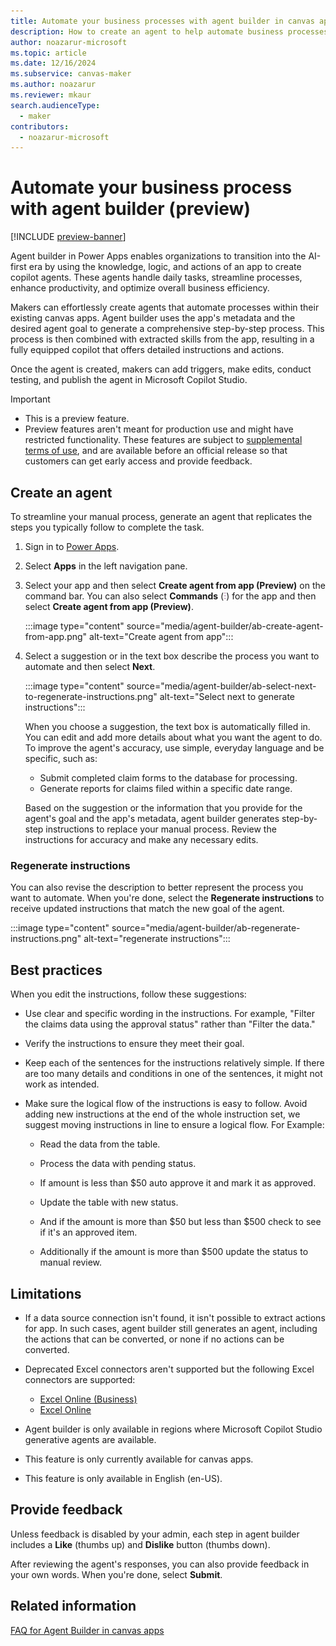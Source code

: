 ```yaml
---
title: Automate your business processes with agent builder in canvas apps
description: How to create an agent to help automate business processes with agent builder.
author: noazarur-microsoft
ms.topic: article
ms.date: 12/16/2024
ms.subservice: canvas-maker
ms.author: noazarur
ms.reviewer: mkaur
search.audienceType: 
  - maker
contributors:
  - noazarur-microsoft
---
```


# Automate your business process with agent builder (preview) 

[!INCLUDE [preview-banner](~/../shared-content/shared/preview-includes/preview-banner.md)]

Agent builder in Power Apps enables organizations to transition into the AI-first era by using the knowledge, logic, and actions of an app to create copilot agents. These agents handle daily tasks, streamline processes, enhance productivity, and optimize overall business efficiency.

 Makers can effortlessly create agents that automate processes within their existing canvas apps. Agent builder uses the app's metadata and the desired agent goal to generate a comprehensive step-by-step process. This process is then combined with extracted skills from the app, resulting in a fully equipped copilot that offers detailed instructions and actions.

Once the agent is created, makers can add triggers, make edits, conduct testing, and publish the agent in Microsoft Copilot Studio.

> [!IMPORTANT]
> - This is a preview feature.
> - Preview features aren't meant for production use and might have restricted functionality. These features are subject to [supplemental terms of use](https://go.microsoft.com/fwlink/?linkid=2189520), and are available before an official release so that customers can get early access and provide feedback.

## Create an agent

To streamline your manual process, generate an agent that replicates the steps you typically follow to complete the task.

1. Sign in to [Power Apps](https://make.powerapps.com).
1. Select **Apps** in the left navigation pane.
1. Select your app and then select **Create agent from app (Preview)** on the command bar. You can also select **Commands** (![Commands button.](media/power-apps-page-icons/apps-commands-menu-to-edit.png)) for the app and then select **Create agent from app (Preview)**.

    :::image type="content" source="media/agent-builder/ab-create-agent-from-app.png" alt-text="Create agent from app":::

1. Select a suggestion or in the text box describe the process you want to automate and then select **Next**.

    :::image type="content" source="media/agent-builder/ab-select-next-to-regenerate-instructions.png" alt-text="Select next to generate instructions":::

    When you choose a suggestion, the text box is automatically filled in. You can edit and add more details about what you want the agent to do. To improve the agent's accuracy, use simple, everyday language and be specific, such as:
     - Submit completed claim forms to the database for processing.
     - Generate reports for claims filed within a specific date range.

   Based on the suggestion or the information that you provide for the agent's goal and the app's metadata, agent builder generates step-by-step instructions to replace your manual process. Review the instructions for accuracy and make any necessary edits.

### Regenerate instructions

You can also revise the description to better represent the process you want to automate. When you're done, select the **Regenerate instructions** to receive updated instructions that match the new goal of the agent.

:::image type="content" source="media/agent-builder/ab-regenerate-instructions.png" alt-text="regenerate instructions":::

## Best practices

When you edit the instructions, follow these suggestions:

- Use clear and specific wording in the instructions. For example, "Filter the claims data using the approval status" rather than "Filter the data."

- Verify the instructions to ensure they meet their goal.

- Keep each of the sentences for the instructions relatively simple. If there are too many details and conditions in one of the sentences, it might not work as intended.

- Make sure the logical flow of the instructions is easy to follow. Avoid adding new instructions at the end of the whole instruction set, we suggest moving instructions in line to ensure a logical flow. For Example:

    - Read the data from the table.

    - Process the data with pending status.

    - If amount is less than $50 auto approve it and mark it as approved.

    - Update the table with new status.

    - And if the amount is more than $50 but less than $500 check to see if it's an approved item.

    - Additionally if the amount is more than $500 update the status to manual review.

## Limitations

- If a data source connection isn't found, it isn't possible to extract actions for app. In such cases, agent builder still generates an agent, including the actions that can be converted, or none if no actions can be converted.

- Deprecated Excel connectors aren't supported but the following Excel connectors are supported:

  - [Excel Online (Business)](connections/connection-excel.md)
  - [Excel Online](connections/connection-excel.md)

- Agent builder is only available in regions where Microsoft Copilot Studio generative agents are available.

- This feature is only currently available for canvas apps.

- This feature is only available in English (en-US).

## Provide feedback

Unless feedback is disabled by your admin, each step in agent builder includes a **Like** (thumbs up) and **Dislike** button (thumbs down).

After reviewing the agent's responses, you can also provide feedback in your own words. When you're done, select **Submit**.

## Related information

[FAQ for Agent Builder in canvas apps](../common/faq-agent-builder.md)


